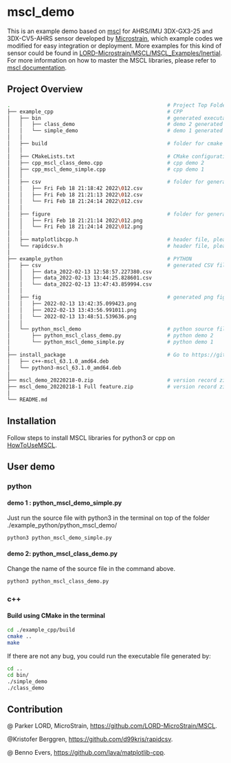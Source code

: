 # mscl_demo

This is an example demo based on [mscl](https://github.com/LORD-MicroStrain/MSCL "mscl home") for AHRS/IMU 3DX-GX3-25 and 3DX-CV5-AHRS sensor developed by [Microstrain](https://www.microstrain.com/), which example codes we modified for easy integration or deployment. More examples for this kind of sensor could be found in [LORD-Microstrain/MSCL/MSCL_Examples/Inertial](https://github.com/LORD-MicroStrain/MSCL/tree/master/MSCL_Examples/Inertial). For more information on how to master the MSCL libraries, please refer to [mscl documentation](http://lord-microstrain.github.io/MSCL/Documentation/MSCL%20Documentation/index.html#).


## Project Overview

```bash
.                                                   # Project Top Folder
├── example_cpp                                     # CPP
│   ├── bin                                         # generated executable files of cpp inside
│   │   ├── class_demo                              # demo 2 generated executable file of cpp
│   │   └── simple_demo                             # demo 1 generated executable file of cpp
│   │
│   ├── build                                       # folder for cmake build
│   │
│   ├── CMakeLists.txt                              # CMake configuration file for compile, assemble and link to the target
│   ├── cpp_mscl_class_demo.cpp                     # cpp demo 2
│   ├── cpp_mscl_demo_simple.cpp                    # cpp demo 1
│   │
│   ├── csv                                         # folder for generated CSV data file
│   │   ├── Fri Feb 18 21:18:42 2022\012.csv        
│   │   ├── Fri Feb 18 21:21:13 2022\012.csv        
│   │   └── Fri Feb 18 21:24:14 2022\012.csv        
│   │
│   ├── figure                                      # folder for generated png figure file
│   │   ├── Fri Feb 18 21:21:14 2022\012.png
│   │   └── Fri Feb 18 21:24:14 2022\012.png
│   │
│   ├── matplotlibcpp.h                             # header file, please visit https://github.com/lava/matplotlib-cpp
│   └── rapidcsv.h                                  # header file, please visit https://github.com/d99kris/rapidcsv
│
├── example_python                                  # PYTHON
│   ├── csv                                         # generated CSV file for data stream recording by Python
│   │   ├── data_2022-02-13 12:58:57.227380.csv     
│   │   ├── data_2022-02-13 13:44:25.828601.csv     
│   │   └── data_2022-02-13 13:47:43.859994.csv
│   │
│   ├── fig                                         # generated png figure file after plotting the data stream recorded by Python
│   │   ├── 2022-02-13 13:42:35.099423.png
│   │   ├── 2022-02-13 13:43:56.991011.png
│   │   └── 2022-02-13 13:48:51.539636.png
│   │
│   └── python_mscl_demo                            # python source files
│       ├── python_mscl_class_demo.py               # python demo 2
│       └── python_mscl_demo_simple.py              # python demo 1
│
├── install_package                                 # Go to https://github.com/LORD-MicroStrain/MSCL/blob/master/README.md
│   ├── c++-mscl_63.1.0_amd64.deb
│   └── python3-mscl_63.1.0_amd64.deb
│
├── mscl_demo_20220218-0.zip                        # version record zip, conresponding to commit 
├── mscl_demo_20220218-1 Full feature.zip           # version record zip, conresponding to coomit
│
└── README.md

```


## Installation
Follow steps to install MSCL libraries for python3 or cpp on [HowToUseMSCL](https://github.com/LORD-MicroStrain/MSCL/blob/master/HowToUseMSCL.md?).


## User demo
### python


#### demo 1 : python_mscl_demo_simple.py
Just run the source file with python3 in the terminal on top of the folder ./example_python/python_mscl_demo/
```bash
python3 python_mscl_demo_simple.py
```


#### demo 2: python_mscl_class_demo.py
Change the name of the source file in the command above.
```bash
python3 python_mscl_class_demo.py
```


### c++
#### Build using CMake in the terminal

```bash
cd ./example_cpp/build
cmake ..
make
```
If there are not any bug, you could run the executable file generated by:
```bash
cd ..
cd bin/
./simple_demo 
./class_demo
```

## Contribution

@ Parker LORD, MicroStrain, https://github.com/LORD-MicroStrain/MSCL.

@Kristofer Berggren, https://github.com/d99kris/rapidcsv.

@ Benno Evers, https://github.com/lava/matplotlib-cpp.

